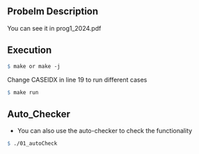 ## Probelm Description
You can see it in prog1_2024.pdf

## Execution

```makefile
$ make or make -j
```

Change CASEIDX in line 19 to run different cases

```makefile
$ make run
```

## Auto_Checker
* You can also use the auto-checker to check the functionality

```makefile
$ ./01_autoCheck
```